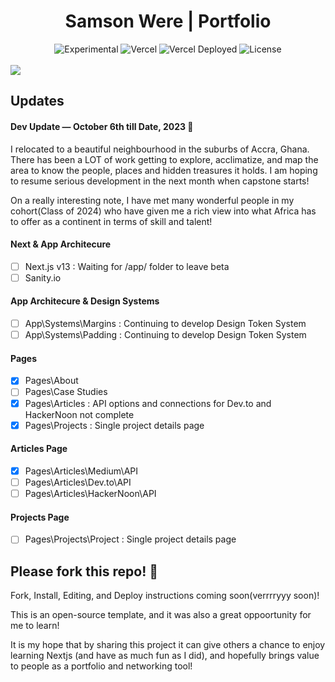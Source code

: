 
<div align="center">
  <h1>Samson Were | Portfolio</h1>
  <p></p>
  <img src="https://img.shields.io/badge/stability-beta-blue.svg" alt="Experimental">
  <img src="https://vercelbadge.vercel.app/api/atlamors/portfolio-theme" alt="Vercel">
  <img src="https://therealsujitk-vercel-badge.vercel.app/?app=portfolio-theme-jqe0jhmif-atlamors.vercel.app" alt="Vercel Deployed">
  <img src="https://img.shields.io/github/license/atlamors/portfolio-theme" alt="License">
  <br><br>
</div>

<img src="https://www.andrewnelson.net/img/preview.png">

## Updates
#### Dev Update — October 6th till Date, 2023 🥰
I relocated to a beautiful neighbourhood in the suburbs of Accra, Ghana. There has been a LOT of work getting to explore, acclimatize, and map the area to know the people, places and hidden treasures it holds. I am hoping to resume serious development in the next month when capstone starts!

On a really interesting note, I have met many wonderful people in my cohort(Class of 2024) who have given me a rich view into what Africa has to offer as a continent in terms of skill and talent! 

#### Next & App Architecure
- [ ] Next.js v13 : Waiting for /app/ folder to leave beta
- [ ] Sanity.io

#### App Architecure & Design Systems
- [ ] App\Systems\Margins : Continuing to develop Design Token System
- [ ] App\Systems\Padding : Continuing to develop Design Token System

#### Pages
- [x] Pages\About
- [ ] Pages\Case Studies
- [x] Pages\Articles : API options and connections for Dev.to and HackerNoon not complete
- [x] Pages\Projects : Single project details page

#### Articles Page
- [x] Pages\Articles\Medium\API
- [ ] Pages\Articles\Dev.to\API
- [ ] Pages\Articles\HackerNoon\API

#### Projects Page
- [ ] Pages\Projects\Project : Single project details page


## Please fork this repo! 🦄

Fork, Install, Editing, and Deploy instructions coming soon(verrrryyy soon)!

This is an open-source template, and it was also a great oppoortunity for me to learn! 

It is my hope that by sharing this project it can give others a chance to enjoy learning Nextjs (and have as much fun as I did), and hopefully brings value to people as a portfolio and networking tool!


